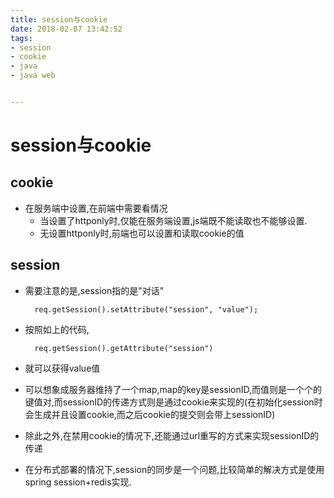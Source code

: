 ```yaml
---
title: session与cookie
date: 2018-02-07 13:42:52
tags:
- session
- cookie
- java
- java web


---
```

# session与cookie
## cookie
* 在服务端中设置,在前端中需要看情况
	* 当设置了httponly时,仅能在服务端设置,js端既不能读取也不能够设置.
	* 无设置httponly时,前端也可以设置和读取cookie的值

<!--more-->
## session
* 需要注意的是,session指的是"对话"

		req.getSession().setAttribute("session", "value");
* 按照如上的代码,

		req.getSession().getAttribute("session")
* 就可以获得value值
* 可以想象成服务器维持了一个map,map的key是sessionID,而值则是一个个的键值对,而sessionID的传递方式则是通过cookie来实现的(在初始化session时会生成并且设置cookie,而之后cookie的提交则会带上sessionID)
* 除此之外,在禁用cookie的情况下,还能通过url重写的方式来实现sessionID的传递
* 在分布式部署的情况下,session的同步是一个问题,比较简单的解决方式是使用spring session+redis实现.


